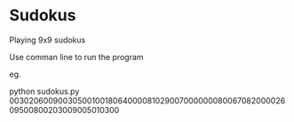 # Sudokus

Playing 9x9 sudokus

Use comman line to run the program

eg.

python sudokus.py 003020600900305001001806400008102900700000008006708200002609500800203009005010300
